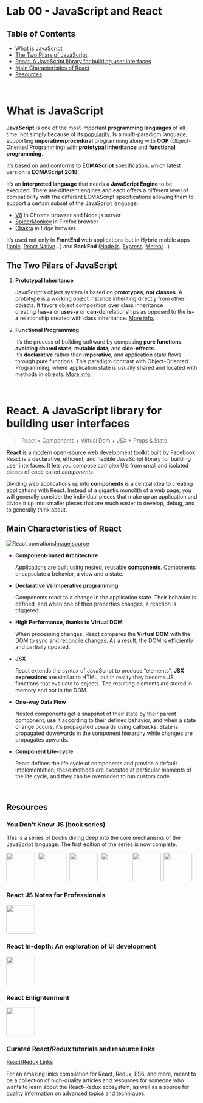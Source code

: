 
# Lab 00 - JavaScript and React

## Table of Contents

- [What is JavaScript](#what-is-javascript)
- [The Two Pilars of JavaScript](#the-two-pilars-of-javascript)
- [React. A JavaScript library for building user interfaces](#react-a-javascript-library-for-building-user-interfaces)
- [Main Characteristics of React](#main-characteristics-of-react)
- [Resources](#resources)

<br/>  

# What is JavaScript 

**JavaScript** is one of the most important **programming languages** of all time, not simply because of its [popularity](https://www.tiobe.com/tiobe-index). 
Is a multi-paradigm language, supporting **imperative/procedural** programming along with **OOP** (Object-Oriented Programming) with **prototypal inheritance** and **functional programming**.
 
It’s based on and conforms to **ECMAScript** [specification](https://www.ecma-international.org/publications/files/ECMA-ST/Ecma-262.pdf), which latest version is **ECMAScript 2018**.

It’s an **interpreted language** that needs a **JavaScript Engine** to be executed. There are different engines and each offers a different level of compatibility with the different ECMAScript specifications allowing them to support a certain subset of the JavaScript language:
* [V8](https://developers.google.com/v8/) in Chrome browser and Node.js server
* [SpiderMonkey](https://developer.mozilla.org/en-US/docs/Mozilla/Projects/SpiderMonkey) in Firefox browser
* [Chakra](https://github.com/Microsoft/ChakraCore) in Edge browser…

It’s used not only in **FrontEnd** web applications but in Hybrid mobile apps ([Ionic](https://ionicframework.com/), [React Native](http://www.reactnative.com/)...) and **BackEnd** ([Node.js](https://nodejs.org/), [Express](https://www.express.com/), [Meteor](https://www.meteor.com/)…)


## The Two Pilars of JavaScript

1. **Prototypal Inheritance**

    JavaScript’s object system is based on **prototypes**, **not classes**. A prototype is a working object instance inheriting directly from other objects.
    It favors object composition over class inheritance creating **has-a** or **uses-a** or **can-do** relationships as opposed to the **is-a** relationship created with class inheritance.
    [More info.](https://medium.com/javascript-scene/master-the-javascript-interview-what-s-the-difference-between-class-prototypal-inheritance-e4cd0a7562e9)


2. **Functional Programming**

    It’s the process of building software by composing **pure functions**, **avoiding shared state**, **mutable data**, and **side-effects**. 
    It’s **declarative** rather than **imperative**, and application state flows through pure functions. This paradigm contrast with Object-Oriented Programming, where application state is usually shared and located with methods in objects.
    [More info.](https://medium.com/javascript-scene/master-the-javascript-interview-what-is-functional-programming-7f218c68b3a0)

<br/>  

# React. A JavaScript library for building user interfaces

> React = Components + Virtual Dom + JSX + Props & State. 

**React** is a modern open-source web development toolkit built by Facebook. React is a declarative, efficient, and flexible JavaScript library for building user interfaces. It lets you compose complex UIs from small and isolated pieces of code called *components*.

Dividing web applications up into **components** is a central idea to creating applications with React. Instead of a gigantic monolith of a web page, you will generally consider the individual pieces that make up an application and divide it up into smaller pieces that are much easier to develop, debug, and to generally think about.

## Main Characteristics of React

![React operations](https://www.ibm.com/developerworks/library/wa-react-intro/figure1.png)[Image source](https://www.ibm.com/developerworks/library/wa-react-intro/index.html)



* **Component-based Architecture**
    
    Applications are built using nested, reusable **components**. Components encapsulate a behavior, a view and a state.

* **Declarative Vs Imperative programming**
    
    Components react to a change in the application state. Their behavior is defined, and when one of their properties changes, a reaction is triggered.

* **High Performance, thanks to Virtual DOM**
    
    When processing changes, React compares the **Virtual DOM** with the DOM to sync and reconcile changes. As a result, the DOM is efficiently and partially updated.

* **JSX**
    
    React extends the syntax of JavaScript to produce “elements”. **JSX expressions** are similar to HTML, but in reality they become JS functions that evaluate to objects. The resulting elements are stored in memory and not in the DOM.

* **One-way Data Flow**
    
    Nested components get a snapshot of their state by their parent component, use it according to their defined behavior, and when a state change occurs, it’s propagated upwards using callbacks.
    State is propagated downwards in the component hierarchy while changes are propagates upwards.

* **Component Life-cycle**
    
    React defines the life cycle of components and provide a default implementation; these methods are executed at particular moments of the life cycle, and they can be overridden to run custom code.

<br/>  

## Resources

### You Don't Know JS (book series)

This is a series of books diving deep into the core mechanisms of the JavaScript language. The first edition of the series is now complete.

<a href="http://www.ebooks.com/1993212/you-don-t-know-js-up-going/simpson-kyle/"><img src="https://i2.ebkimg.com/previews/001/001993/001993212/001993212-hq-168-80.jpg" width="75"></a>&nbsp;
<a href="http://www.ebooks.com/1647631/you-don-t-know-js-scope-closures/simpson-kyle/"><img src="https://i1.ebkimg.com/previews/001/001647/001647631/001647631-hq-168-80.jpg" width="75"></a>&nbsp;
<a href="http://www.ebooks.com/1734321/you-don-t-know-js-this-object-prototypes/simpson-kyle/"><img src="https://i1.ebkimg.com/previews/001/001734/001734321/001734321-hq-168-80.jpg" width="75"></a>&nbsp;
<a href="http://www.ebooks.com/1935541/you-don-t-know-js-types-grammar/simpson-kyle/"><img src="https://i1.ebkimg.com/previews/001/001935/001935541/001935541-hq-168-80.jpg" width="75"></a>&nbsp;
<a href="http://www.ebooks.com/1977375/you-don-t-know-js-async-performance/simpson-kyle/"><img src="https://i0.ebkimg.com/previews/001/001977/001977375/001977375-hq-168-80.jpg" width="75"></a>&nbsp;
<a href="http://www.ebooks.com/2481820/you-don-t-know-js-es6-beyond/simpson-kyle/"><img src="https://i0.ebkimg.com/previews/002/002481/002481820/002481820-hq-168-80.jpg" width="75"></a>

### React JS Notes for Professionals
<a href="https://goalkicker.com/ReactJSBook/"><img src="https://goalkicker.com/ReactJSBook/ReactJSGrow.png" width="75"></a>

### React In-depth: An exploration of UI development 
<a href="https://www.gitbook.com/download/pdf/book/developmentarc/react-indepth"><img src="https://images.gr-assets.com/books/1474470756l/32173968.jpg" width="75"></a>

### React Enlightenment
<a href="https://www.gitbook.com/download/pdf/book/frontendmasters/react-enlightenment"><img src="https://i.pinimg.com/originals/6e/1f/3f/6e1f3f8de55cb2def135cca9c8865efe.png" width="75"></a>

### Curated React/Redux tutorials and resource links

[React/Redux Links](https://github.com/markerikson/react-redux-links#readme)

For an amazing links compilation for React, Redux, ES6, and more, meant to be a collection of high-quality articles and resources for someone who wants to learn about the React-Redux ecosystem, as well as a source for quality information on advanced topics and techniques.
